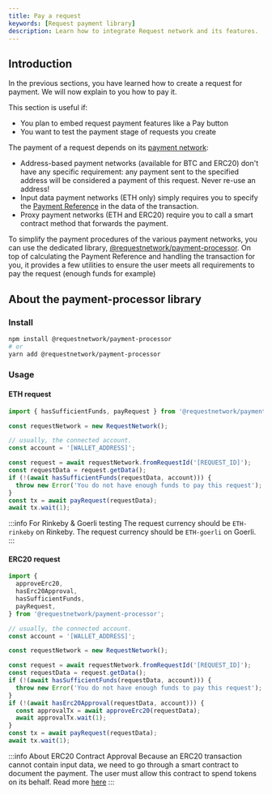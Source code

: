 ```yaml
---
title: Pay a request
keywords: [Request payment library]
description: Learn how to integrate Request network and its features.
---
```


## Introduction

In the previous sections, you have learned how to create a request for payment. We will now explain to you how to pay it.

This section is useful if:

- You plan to embed request payment features like a Pay button
- You want to test the payment stage of requests you create

The payment of a request depends on its [payment network](../5-request-client/1-payment-networks.md#types-of-payment-network):

- Address-based payment networks (available for BTC and ERC20) don't have any specific requirement: any payment sent to the specified address will be considered a payment of this request. Never re-use an address!
- Input data payment networks (ETH only) simply requires you to specify the [Payment Reference](https://github.com/RequestNetwork/requestNetwork/blob/master/packages/advanced-logic/specs/payment-network-eth-input-data-0.2.0.md#description) in the data of the transaction.
- Proxy payment networks (ETH and ERC20) require you to call a smart contract method that forwards the payment.

To simplify the payment procedures of the various payment networks, you can use the dedicated library, [@requestnetwork/payment-processor](https://www.npmjs.com/package/@requestnetwork/payment-processor).
On top of calculating the Payment Reference and handling the transaction for you, it provides a few utilities to ensure the user meets all requirements to pay the request (enough funds for example)

## About the payment-processor library

### Install

```bash
npm install @requestnetwork/payment-processor
# or
yarn add @requestnetwork/payment-processor
```

### Usage

#### ETH request

```typescript
import { hasSufficientFunds, payRequest } from '@requestnetwork/payment-processor';

const requestNetwork = new RequestNetwork();

// usually, the connected account.
const account = '[WALLET_ADDRESS]';

const request = await requestNetwork.fromRequestId('[REQUEST_ID]');
const requestData = request.getData();
if (!(await hasSufficientFunds(requestData, account))) {
  throw new Error('You do not have enough funds to pay this request');
}
const tx = await payRequest(requestData);
await tx.wait(1);
```

:::info For Rinkeby & Goerli testing
The request currency should be `ETH-rinkeby` on Rinkeby.
The request currency should be `ETH-goerli` on Goerli.
:::

#### ERC20 request

```typescript
import {
  approveErc20,
  hasErc20Approval,
  hasSufficientFunds,
  payRequest,
} from '@requestnetwork/payment-processor';

// usually, the connected account.
const account = '[WALLET_ADDRESS]';

const requestNetwork = new RequestNetwork();

const request = await requestNetwork.fromRequestId('[REQUEST_ID]');
const requestData = request.getData();
if (!(await hasSufficientFunds(requestData, account))) {
  throw new Error('You do not have enough funds to pay this request');
}
if (!(await hasErc20Approval(requestData, account))) {
  const approvalTx = await approveErc20(requestData);
  await approvalTx.wait(1);
}
const tx = await payRequest(requestData);
await tx.wait(1);
```

:::info About ERC20 Contract Approval
Because an ERC20 transaction cannot contain input data, we need to go through a smart contract to document the payment. The user must allow this contract to spend tokens on its behalf. Read more [here](https://medium.com/ethex-market/erc20-approve-allow-explained-88d6de921ce9)
:::
